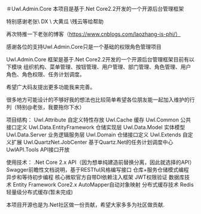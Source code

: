 ＃Uwl.Admin.Core
本项目是基于.Net Core2.2开发的一个开源后台管理框架

特别感谢老张\ DX \ 大黄瓜 \残云等给帮助

再次特推一下老张的博客（https://www.cnblogs.com/laozhang-is-phi/）

感谢各位的支持Uwl.Admin.Core只是一个基础的权限角色管理项目

Uwl.Admin.Core 框架是基于.Net Core2.2开发的一个开源后台管理框架目前有以下模块
组织机构、菜单管理、按钮管理、用户管理、部门管理、角色管理、用户角色、角色权限、任务计划调度。

希望广大码友提出更多功能我来完善。

很多地方可能设计的不够好我的想法也比较简单希望各位朋友能一起加入维护的行列（特别@老张，我要拖你下水）

项目结构：
 Uwl.Attribute               自定义特性存放
 Uwl.Cache                   缓存
 Uwl.Common                  公共接口定义
 Uwl.Data.EntityFramework    仓储实现层
 Uwl.Data.Model              实体模型
 Uwl.Data.Server             业务逻辑服务层
 Uwl.Domain                  仓储接口定义
 Uwl.Extends                 自定义扩展
 Uwl.QuartzNet.JobCenter     基于Quartz.Net的任务计划调度中心
 UwlAPI.Tools                API接口开放
 
使用技术：
  .Net Core 2.x API（因为想单纯建造前替换分离，因此就选择的API）
  Swagger前瞻性文档说明，基于RESTful风格编写接口
  仓库+服务仓储模式编程
  异步和等待初步编程
  核心微软官方自带DI依赖注入框架
  JWT权限验证
数据库技术
  Entity Framework Core2.x
  AutoMapper自动对象映射
分布式缓存技术
  Redis轻量级分布式缓存(暂未完成)

本项目开源也是为.Net社区做一份贡献，希望大家多多为社区做贡献.
 
